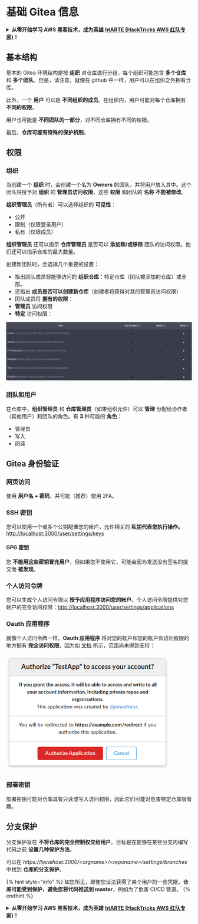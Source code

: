 # 基础 Gitea 信息

<details>

<summary><strong>从零开始学习 AWS 黑客技术，成为英雄</strong> <a href="https://training.hacktricks.xyz/courses/arte"><strong>htARTE (HackTricks AWS 红队专家)</strong></a><strong>！</strong></summary>

支持 HackTricks 的其他方式：

* 如果您想在 **HackTricks 中看到您的公司广告** 或 **下载 HackTricks 的 PDF** 版本，请查看 [**订阅计划**](https://github.com/sponsors/carlospolop)！
* 获取 [**官方的 PEASS & HackTricks 商品**](https://peass.creator-spring.com)
* 发现 [**PEASS 家族**](https://opensea.io/collection/the-peass-family)，我们独家的 [**NFTs 集合**](https://opensea.io/collection/the-peass-family)
* **加入** 💬 [**Discord 群组**](https://discord.gg/hRep4RUj7f) 或 [**telegram 群组**](https://t.me/peass) 或在 **Twitter** 🐦 上 **关注** 我 [**@carlospolopm**](https://twitter.com/carlospolopm)**。**
* **通过向** [**HackTricks**](https://github.com/carlospolop/hacktricks) 和 [**HackTricks Cloud**](https://github.com/carlospolop/hacktricks-cloud) github 仓库提交 PR 来分享您的黑客技巧。

</details>

## 基本结构

基本的 Gitea 环境结构是按 **组织** 对仓库进行分组，每个组织可能包含 **多个仓库** 和 **多个团队**。但是，请注意，就像在 github 中一样，用户可以在组织之外拥有仓库。

此外，一个 **用户** 可以是 **不同组织的成员**。在组织内，用户可能对每个仓库拥有 **不同的权限**。

用户也可能是 **不同团队的一部分**，对不同仓库拥有不同的权限。

最后，**仓库可能有特殊的保护机制**。

## 权限

### 组织

当创建一个 **组织** 时，会创建一个名为 **Owners** 的团队，并将用户放入其中。这个团队将授予对 **组织** 的 **管理员访问权限**，这些 **权限** 和团队的 **名称** **不能被修改**。

**组织管理员**（所有者）可以选择组织的 **可见性**：

* 公开
* 限制（仅限登录用户）
* 私有（仅限成员）

**组织管理员** 还可以指示 **仓库管理员** 是否可以 **添加和/或移除** 团队的访问权限。他们还可以指示仓库的最大数量。

创建新团队时，会选择几个重要的设置：

* 指出团队成员将能够访问的 **组织仓库**：特定仓库（团队被添加的仓库）或全部。
* 还指出 **成员是否可以创建新仓库**（创建者将获得对其的管理员访问权限）
* 团队成员将 **拥有的权限**：
* **管理员** 访问权限
* **特定** 访问权限：

![](<../../.gitbook/assets/image (3) (1) (1) (1) (1) (1) (1) (1) (1) (1).png>)

### 团队和用户

在仓库中，**组织管理员** 和 **仓库管理员**（如果组织允许）可以 **管理** 分配给协作者（其他用户）和团队的角色。有 **3** 种可能的 **角色**：

* 管理员
* 写入
* 阅读

## Gitea 身份验证

### 网页访问

使用 **用户名 + 密码**，并可能（推荐）使用 2FA。

### **SSH 密钥**

您可以使用一个或多个公钥配置您的帐户，允许相关的 **私钥代表您执行操作。** [http://localhost:3000/user/settings/keys](http://localhost:3000/user/settings/keys)

#### **GPG 密钥**

您 **不能用这些密钥冒充用户**，但如果您不使用它，可能会因为发送没有签名的提交而 **被发现**。

### **个人访问令牌**

您可以生成个人访问令牌以 **授予应用程序访问您的帐户**。个人访问令牌提供对您帐户的完全访问权限：[http://localhost:3000/user/settings/applications](http://localhost:3000/user/settings/applications)

### Oauth 应用程序

就像个人访问令牌一样，**Oauth 应用程序** 将对您的帐户和您的帐户有访问权限的地方拥有 **完全访问权限**，因为如 [文档](https://docs.gitea.io/en-us/oauth2-provider/#scopes) 所示，范围尚未得到支持：

![](<../../.gitbook/assets/image (60).png>)

### 部署密钥

部署密钥可能对仓库具有只读或写入访问权限，因此它们可能对危害特定仓库很有趣。

## 分支保护

分支保护旨在 **不将仓库的完全控制权交给用户**。目标是在能够在某些分支内编写代码之前 **设置几种保护方法**。

可以在 _https://localhost:3000/\<orgname>/\<reponame>/settings/branches_ 中找到 **仓库的分支保护**。

{% hint style="info" %}
如您所见，即使您设法获得了某个用户的一些凭据，**仓库可能受到保护，避免您将代码推送到 master**，例如为了危害 CI/CD 管道。
{% endhint %}

<details>

<summary><strong>从零开始学习 AWS 黑客技术，成为英雄</strong> <a href="https://training.hacktricks.xyz/courses/arte"><strong>htARTE (HackTricks AWS 红队专家)</strong></a><strong>！</strong></summary>

支持 HackTricks 的其他方式：

* 如果您想在 **HackTricks 中看到您的公司广告** 或 **下载 HackTricks 的 PDF** 版本，请查看 [**订阅计划**](https://github.com/sponsors/carlospolop)！
* 获取 [**官方的 PEASS & HackTricks 商品**](https://peass.creator-spring.com)
* 发现 [**PEASS 家族**](https://opensea.io/collection/the-peass-family)，我们独家的 [**NFTs 集合**](https://opensea.io/collection/the-peass-family)
* **加入** 💬 [**Discord 群组**](https://discord.gg/hRep4RUj7f) 或 [**telegram 群组**](https://t.me/peass) 或在 **Twitter** 🐦 上 **关注** 我 [**@carlospolopm**](https://twitter.com/carlospolopm)**。**
* **通过向** [**HackTricks**](https://github.com/carlospolop/hacktricks) 和 [**HackTricks Cloud**](https://github.com/carlospolop/hacktricks-cloud) github 仓库提交 PR 来分享您的黑客技巧。

</details>
